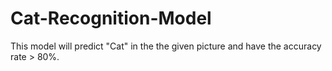 # Cat-Recognition-Model
This model will predict "Cat" in the the given picture and have the accuracy rate > 80%.
